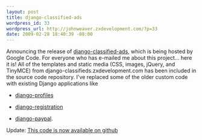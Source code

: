 ```yaml
---
layout: post
title: django-classified-ads
wordpress_id: 33
wordpress_url: http://johnweaver.zxdevelopment.com/?p=33
date: 2009-02-28 18:40:39 -08:00
---
```


Announcing the release of <a href="http://code.google.com/p/django-classified-ads/">django-classified-ads</a>, which is being hosted by Google Code. For everyone who has e-mailed me about this project... here it is! All of the templates and static media (CSS, images, jQuery, and TinyMCE) from django-classifieds.zxdevelopment.com has been included in the source code repository. I've replaced some of the older custom code with existing Django applications like

- <a rel="nofollow" href="http://code.google.com/p/django-profiles/">django-profiles</a>

- <a rel="nofollow" href="http://bitbucket.org/ubernostrum/django-registration/wiki/Home">django-registration</a>

- <a rel="nofollow" href="http://github.com/johnboxall/django-paypal/tree/master">django-paypal</a>.

Update: <a href="https://github.com/saebyn/django-classifieds">This code is now available on github</a>
